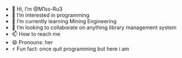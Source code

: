 - 👋 Hi, I’m @M1ss-Ru3
- 👀 I’m interested in programming
- 🌱 I’m currently learning Mining Engineering
- 💞️ I’m looking to collaborate on anything library management system
- 📫 How to reach me 
- 😄 Pronouns: her
- ⚡ Fun fact: once quit programming but here i am 

<!---
M1ss-Ru3/M1ss-Ru3 is a ✨ special ✨ repository because its `README.md` (this file) appears on your GitHub profile.
You can click the Preview link to take a look at your changes.
--->
